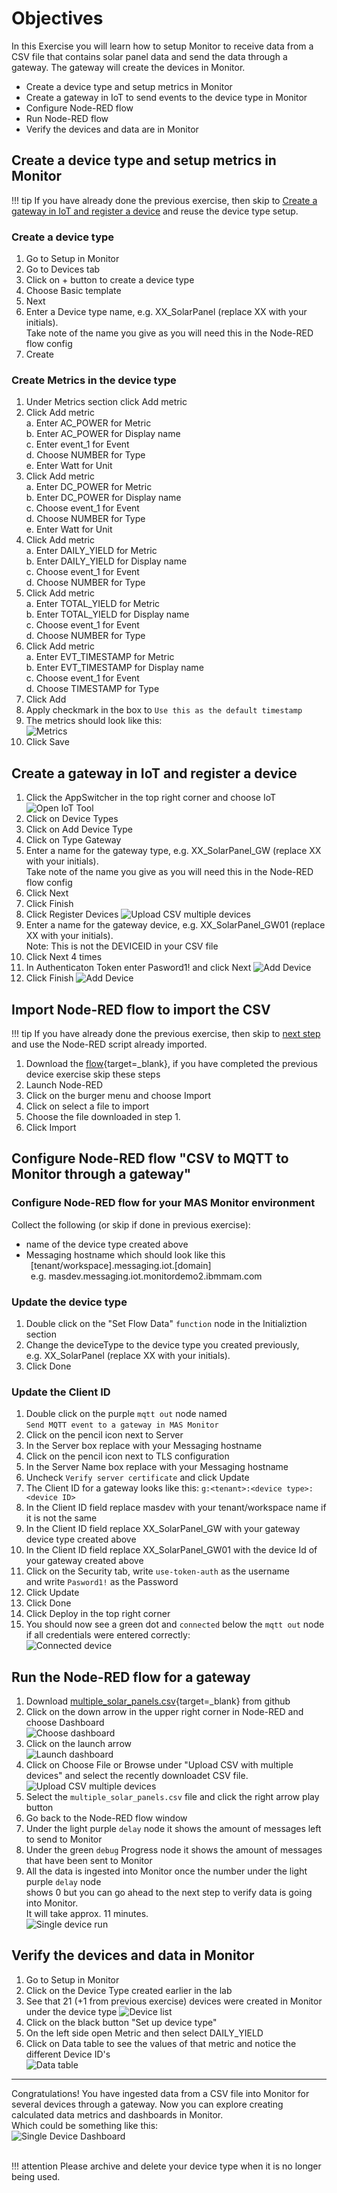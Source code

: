# Objectives
In this Exercise you will learn how to setup Monitor to receive data from a CSV file that contains solar panel data and send the data through a gateway.  The gateway will create the devices in Monitor.

* Create a device type and setup metrics in Monitor
* Create a gateway in IoT to send events to the device type in Monitor
* Configure Node-RED flow
* Run Node-RED flow
* Verify the devices and data are in Monitor

## Create a device type and setup metrics in Monitor

!!! tip
    If you have already done the previous exercise, then skip to [Create a gateway in IoT and register a device](#create-a-gateway-in-iot-and-register-a-device) and reuse the device type setup.

### Create a device type

1. Go to Setup in Monitor
2. Go to Devices tab
3. Click on + button to create a device type
4. Choose Basic template
5. Next
6. Enter a Device type name, e.g. XX_SolarPanel (replace XX with your initials).<br>
   Take note of the name you give as you will need this in the Node-RED flow config
7. Create

### Create Metrics in the device type

1. Under Metrics section click Add metric
2. Click Add metric
    <br>a. Enter AC_POWER for Metric
    <br>b. Enter AC_POWER for Display name
    <br>c. Enter event_1 for Event
    <br>d. Choose NUMBER for Type 
    <br>e. Enter Watt for Unit 
3. Click Add metric
    <br>a. Enter DC_POWER for Metric
    <br>b. Enter DC_POWER for Display name
    <br>c. Choose event_1 for Event
    <br>d. Choose NUMBER for Type
    <br>e. Enter Watt for Unit 
4. Click Add metric
    <br>a. Enter DAILY_YIELD for Metric
    <br>b. Enter DAILY_YIELD for Display name
    <br>c. Choose event_1 for Event
    <br>d. Choose NUMBER for Type
5. Click Add metric
    <br>a. Enter TOTAL_YIELD for Metric
    <br>b. Enter TOTAL_YIELD for Display name
    <br>c. Choose event_1 for Event
    <br>d. Choose NUMBER for Type
6. Click Add metric
    <br>a. Enter EVT_TIMESTAMP for Metric
    <br>b. Enter EVT_TIMESTAMP for Display name
    <br>c. Choose event_1 for Event
    <br>d. Choose TIMESTAMP for Type
7. Click Add
8. Apply checkmark in the box to `Use this as the default timestamp`
9. The metrics should look like this: <br>
![Metrics](/img/monitor_nodered_csv_importer_2.0/solarpanel_metrics.png)
9. Click Save


## Create a gateway in IoT and register a device

1. Click the AppSwitcher in the top right corner and choose IoT</br>
![Open IoT Tool](/img/monitor_nodered_csv_importer_2.0/select_iot.png)
2. Click on Device Types
3. Click on Add Device Type
4. Click on Type Gateway
5. Enter a name for the gateway type, e.g. XX_SolarPanel_GW (replace XX with your initials).<br>
   Take note of the name you give as you will need this in the Node-RED flow config
5. Click Next
6. Click Finish
7. Click Register Devices
![Upload CSV multiple devices](/img/monitor_nodered_csv_importer_2.0/create_gateway.png)
8. Enter a name for the gateway device, e.g. XX_SolarPanel_GW01 (replace XX with your initials).<br>
Note:  This is not the DEVICEID in your CSV file
9. Click Next 4 times
13. In Authenticaton Token enter Pasword1! and click Next
![Add Device](/img/monitor_nodered_csv_importer_2.0/add_device_gateway.png)
14. Click Finish
![Add Device](/img/monitor_nodered_csv_importer_2.0/device_credentials.png)

## Import Node-RED flow to import the CSV

!!! tip
    If you have already done the previous exercise, then skip to [next step](#update-the-device-type) and use the Node-RED script already imported.


1. Download the [flow](https://github.com/ekstrom-ibm/monitor_csv_importer/blob/main/V2/Monitor_CSV_to_MQTT_flow.json){target=_blank}, if you have completed the previous device exercise skip these steps 
2. Launch Node-RED
3. Click on the burger menu and choose Import
4. Click on select a file to import
5. Choose the file downloaded in step 1.
6. Click Import

## Configure Node-RED flow "CSV to MQTT to Monitor through a gateway"

### Configure Node-RED flow for your MAS Monitor environment

Collect the following (or skip if done in previous exercise):<br>
* name of the device type created above<br>
* Messaging hostname which should look like this<br>
&ensp;[tenant/workspace].messaging.iot.[domain]<br>
&ensp;e.g. masdev.messaging.iot.monitordemo2.ibmmam.com<br>

### Update the device type

1. Double click on the "Set Flow Data" `function` node in the Initializtion section
2. Change the deviceType to the device type you created previously,<br>
   e.g. XX_SolarPanel (replace XX with your initials).
3. Click Done

### Update the Client ID

1. Double click on the purple `mqtt out` node named<br>`Send MQTT event to a gateway in MAS Monitor`
2. Click on the pencil icon next to Server
3. In the Server box replace with your Messaging hostname
4. Click on the pencil icon next to TLS configuration
5. In the Server Name box replace with your Messaging hostname
6. Uncheck `Verify server certificate` and click Update
7. The Client ID for a gateway looks like this: `g:<tenant>:<device type>:<device ID>`
8. In the Client ID field replace masdev with your tenant/workspace name if it is not the same
9. In the Client ID field replace XX_SolarPanel_GW with your gateway device type created above
10. In the Client ID field replace XX_SolarPanel_GW01 with the device Id of your gateway created above
11. Click on the Security tab, write `use-token-auth` as the username<br>
    and write `Pasword1!` as the Password
12. Click Update
13. Click Done
14. Click Deploy in the top right corner
15. You should now see a green dot and `connected` below the `mqtt out` node <br>
if all credentials were entered correctly:<br>
![Connected device](/img/monitor_nodered_csv_importer_2.0/connected_gateway.png)

## Run the Node-RED flow for a gateway

1. Download [multiple_solar_panels.csv](https://github.com/ekstrom-ibm/monitor_csv_importer/blob/main/V2/multiple_solar_panels.csv){target=_blank} from github
2. Click on the down arrow in the upper right corner in Node-RED and choose Dashboard<br>
![Choose dashboard](/img/monitor_nodered_csv_importer_2.0/dashboard_choose.png)
3. Click on the launch arrow<br>
![Launch dashboard](/img/monitor_nodered_csv_importer_2.0/dashboard_launch.png)
4. Click on Choose File or Browse under "Upload CSV with multiple devices" and select the recently downloadet CSV file.<br>
![Upload CSV multiple devices](/img/monitor_nodered_csv_importer_2.0/upload_csv_multiple_devices.png)
5. Select the `multiple_solar_panels.csv` file and click the right arrow play button
6. Go back to the Node-RED flow window
7. Under the light purple `delay` node it shows the amount of messages left to send to Monitor
8. Under the green `debug` Progress node it shows the amount of messages that have been sent to Monitor
9. All the data is ingested into Monitor once the number under the light purple `delay` node<br>
   shows 0 but you can go ahead to the next step to verify data is going into Monitor.<br>
   It will take approx. 11 minutes.<br>
![Single device run](/img/monitor_nodered_csv_importer_2.0/gateway_run.png)

## Verify the devices and data in Monitor

1. Go to Setup in Monitor
2. Click on the Device Type created earlier in the lab
3. See that 21 (+1 from previous exercise) devices were created in Monitor under the device type
![Device list](/img/monitor_nodered_csv_importer_2.0/device_list.png)
3. Click on the black button "Set up device type"
4. On the left side open Metric and then select DAILY_YIELD
5. Click on Data table to see the values of that metric and notice the different Device ID's<br>
![Data table](/img/monitor_nodered_csv_importer_2.0/data_table_devices.png)

---

Congratulations!  You have ingested data from a CSV file into Monitor for several devices through a gateway. 
Now you can explore creating calculated data metrics and dashboards in Monitor.<br>
Which could be something like this:<br>
![Single Device Dashboard](/img/monitor_nodered_csv_importer_2.0/summary_dashboard.png)<br><br>

!!! attention
    Please archive and delete your device type when it is no longer being used.











